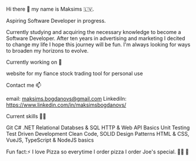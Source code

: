 Hi there 🖖 my name is Maksims 🇱🇻.

Aspiring Software Developer in progress.

Currently studying and acquiring the necessary knowledge to become a Software Developer.
After ten years in advertising and marketing I decited to change my life I hope this journey will be fun.
I'm always looking for ways to broaden my horizons to evolve.

Currently working on 🤹

  website for my fiance
  stock trading tool for personal use
  
  
Contact me 📫

  email: maksims.bogdanovs@gmail.com
  LinkediIn: https://www.linkedin.com/in/maksimsbogdanovs/
  
  
Current skills 🧗‍♂️

  Git
  C#
  .NET
  Relational Databses & SQL
  HTTP & Web API Basics
  Unit Testing
  Test Driven Development
  Clean Code, SOLID
  Design Patterns
  HTML & CSS, VueJS, TypeScript & NodeJS basics

Fun fact:⚡ I love Pizza so everytime I order pizza I order Joe's special. 🤷‍♂️ 🍕
